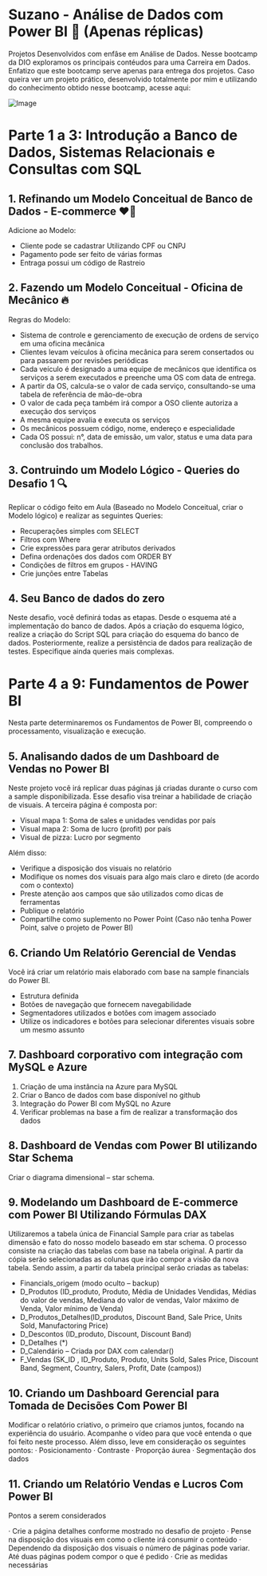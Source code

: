# Suzano - Análise de Dados com Power BI 🚀 (Apenas réplicas) 
Projetos Desenvolvidos com enfâse em Análise de Dados. Nesse bootcamp da DIO exploramos os principais contéudos para uma Carreira em Dados. Enfatizo que este bootcamp serve apenas para entrega dos projetos. Caso queira ver um projeto prático, desenvolvido totalmente por mim e utilizando do conhecimento obtido nesse bootcamp, acesse aqui:

![Image](https://github.com/user-attachments/assets/8fedb1f1-33d7-4e41-a09f-47299cabcdb0)

# Parte 1 a 3: Introdução a Banco de Dados, Sistemas Relacionais e Consultas com SQL

## 1. Refinando um Modelo Conceitual de Banco de Dados - E-commerce ❤️‍🔥
Adicione ao Modelo: 
- Cliente pode se cadastrar Utilizando CPF ou CNPJ
- Pagamento pode ser feito de várias formas
- Entraga possui um código de Rastreio

## 2. Fazendo um Modelo Conceitual - Oficina de Mecânico 🔥
Regras do Modelo: 
- Sistema de controle e gerenciamento de execução de ordens de serviço em uma oficina mecânica
- Clientes levam veículos à oficina mecânica para serem consertados ou para passarem por revisões  periódicas
- Cada veículo é designado a uma equipe de mecânicos que identifica os serviços a serem executados e preenche uma OS com data de entrega.
- A partir da OS, calcula-se o valor de cada serviço, consultando-se uma tabela de referência de mão-de-obra
- O valor de cada peça também irá compor a OSO cliente autoriza a execução dos serviços
- A mesma equipe avalia e executa os serviços
- Os mecânicos possuem código, nome, endereço e especialidade
- Cada OS possui: n°, data de emissão, um valor, status e uma data para conclusão dos trabalhos.

## 3. Contruindo um Modelo Lógico - Queries do Desafio 1 🔍
Replicar o código feito em Aula (Baseado no Modelo Conceitual, criar o Modelo lógico) e realizar as seguintes Queries:
- Recuperações simples com SELECT
- Filtros com Where
- Crie expressões para gerar atributos derivados
- Defina ordenações dos dados com ORDER BY
- Condições de filtros em grupos - HAVING
- Crie junções entre Tabelas 

## 4. Seu Banco de dados do zero 
Neste desafio, você definirá todas as etapas. Desde o esquema até a implementação do banco de dados. Após a criação do esquema lógico, realize a criação do Script SQL para criação do esquema do banco de dados. Posteriormente, realize a persistência de dados para realização de testes. Especifique ainda queries mais complexas. 

# Parte 4 a 9: Fundamentos de Power BI
Nesta parte determinaremos os Fundamentos de Power BI, compreendo o processamento, visualização e execução. 

## 5. Analisando dados de um Dashboard de Vendas no Power BI
Neste projeto você irá replicar duas páginas já criadas durante o curso com a sample disponibilizada. Esse desafio visa treinar a habilidade de criação de visuais. A terceira página é composta por: 

- Visual mapa 1: Soma de sales e unidades vendidas por país 
- Visual mapa 2: Soma de lucro (profit) por país 
- Visual de pizza: Lucro por segmento 

Além disso: 

- Verifique a disposição dos visuais no relatório 
- Modifique os nomes dos visuais para algo mais claro e direto (de acordo com o contexto) 
- Preste atenção aos campos que são utilizados como dicas de ferramentas  
- Publique o relatório 
- Compartilhe como suplemento no Power Point (Caso não tenha Power Point, salve o projeto de Power BI)
  
## 6. Criando Um Relatório Gerencial de Vendas
Você irá criar um relatório mais elaborado com base na sample financials do Power BI. 
- Estrutura definida 
- Botões de navegação que fornecem navegabilidade 
- Segmentadores utilizados e botões com imagem associado 
- Utilize os indicadores e botões para selecionar diferentes visuais sobre um mesmo assunto 

## 7. Dashboard corporativo com integração com MySQL e Azure
1. Criação de uma instância na Azure para MySQL
2. Criar o Banco de dados com base disponível no github
3. Integração do Power BI com MySQL no Azure
4. Verificar problemas na base a fim de realizar a transformação dos dados

## 8. Dashboard de Vendas com Power BI utilizando Star Schema
Criar o diagrama dimensional – star schema.

## 9. Modelando um Dashboard de E-commerce com Power BI Utilizando Fórmulas DAX
Utilizaremos a tabela única de Financial Sample para criar as tabelas dimensão e fato do nosso modelo baseado em star schema.
O processo consiste na criação das tabelas com base na tabela original. A partir da cópia serão selecionadas as colunas que irão compor a visão da nova tabela. Sendo assim, a partir da tabela principal serão criadas as tabelas:

- Financials_origem (modo oculto – backup)
- D_Produtos (ID_produto, Produto, Média de Unidades Vendidas, Médias do valor de vendas, Mediana do valor de vendas, Valor máximo de Venda, Valor mínimo de Venda)
- D_Produtos_Detalhes(ID_produtos, Discount Band, Sale Price, Units Sold, Manufactoring Price)
- D_Descontos (ID_produto, Discount, Discount Band)
- D_Detalhes (*)
- D_Calendário – Criada por DAX com calendar()
- F_Vendas (SK_ID , ID_Produto, Produto, Units Sold, Sales Price, Discount Band, Segment, Country, Salers, Profit, Date (campos))

## 10. Criando um Dashboard Gerencial para Tomada de Decisões Com Power BI 
Modificar o relatório criativo, o primeiro que criamos juntos, focando na experiência do usuário. Acompanhe o vídeo para que você entenda o que foi feito neste processo. Além disso, leve em consideração os seguintes pontos:
· Posicionamento
· Contraste
· Proporção áurea
· Segmentação dos dados

## 11. Criando um Relatório Vendas e Lucros Com Power BI
Pontos a serem considerados

· Crie a página detalhes conforme mostrado no desafio de projeto
· Pense na disposição dos visuais em como o cliente irá consumir o conteúdo
· Dependendo da disposição dos visuais o número de páginas pode variar. Até duas páginas podem compor o que é pedido
· Crie as medidas necessárias
